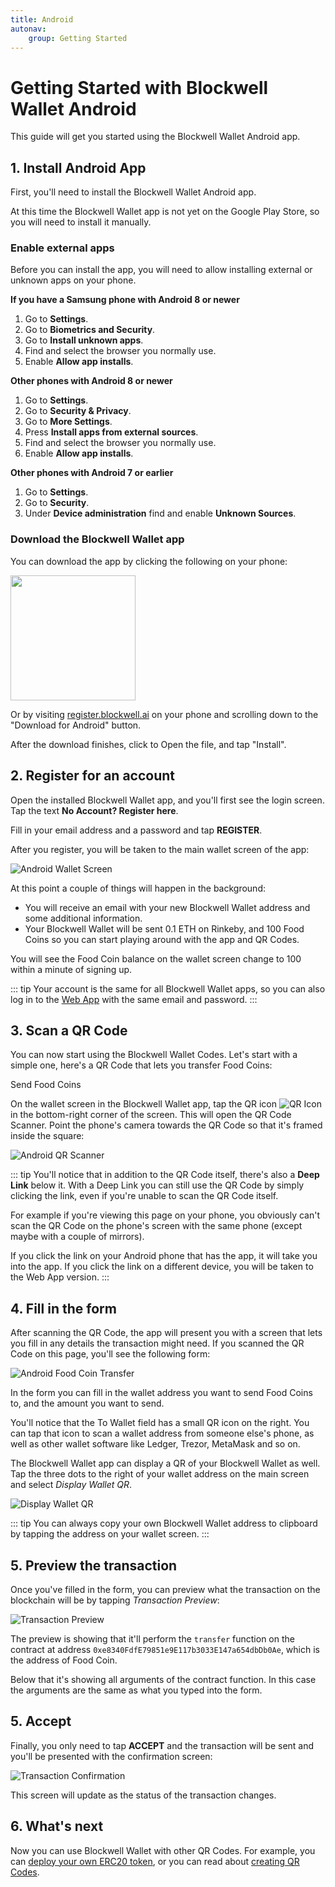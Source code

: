 ```yaml
---
title: Android
autonav:
    group: Getting Started
---
```


# Getting Started with Blockwell Wallet Android

This guide will get you started using the Blockwell Wallet Android app.

## 1. Install Android App

First, you'll need to install the Blockwell Wallet Android app.

At this time the Blockwell Wallet app is not yet on the Google Play Store, so
you will need to install it manually.

### Enable external apps

Before you can install the app, you will need to allow installing external
or unknown apps on your phone.

**If you have a Samsung phone with Android 8 or newer**

1. Go to **Settings**.
2. Go to **Biometrics and Security**.
3. Go to **Install unknown apps**.
4. Find and select the browser you normally use.
5. Enable **Allow app installs**.

**Other phones with Android 8 or newer**

1. Go to **Settings**.
2. Go to **Security & Privacy**.
3. Go to **More Settings**.
4. Press **Install apps from external sources**.
5. Find and select the browser you normally use.
6. Enable **Allow app installs**.

**Other phones with Android 7 or earlier**

1. Go to **Settings**.
2. Go to **Security**.
3. Under **Device administration** find and enable **Unknown Sources**.

### Download the Blockwell Wallet app

You can download the app by clicking the following on your phone:

[<img src="./img/download-android.png" width="200">](https://app.blockwell.ai/public/dist/blockwell-qr.apk)

Or by visiting [register.blockwell.ai](https://register.blockwell.ai) on your
phone and scrolling down to the "Download for Android" button.

After the download finishes, click to Open the file, and tap "Install".

## 2. Register for an account

Open the installed Blockwell Wallet app, and you'll first see the login screen.
Tap the text **No Account? Register here**.

Fill in your email address and a password and tap **REGISTER**.

After you register, you will be taken to the main wallet screen of the app:

![Android Wallet Screen](./img/android-wallet-screenshot.png)

At this point a couple of things will happen in the background:

- You will receive an email with your new Blockwell Wallet address and
  some additional information.
- Your Blockwell Wallet will be sent 0.1 ETH on Rinkeby, and 100 Food Coins
  so you can start playing around with the app and QR Codes.

You will see the Food Coin balance on the wallet screen change to 100 within
a minute of signing up.

::: tip
Your account is the same for all Blockwell Wallet apps, so you can also log in
to the [Web App](https://app.blockwell.ai/app) with the same email and password.
:::

## 3. Scan a QR Code

You can now start using the Blockwell Wallet Codes. Let's start with a simple one,
here's a QR Code that lets you transfer Food Coins:

<Qr code="o53qvm">Send Food Coins</Qr>

On the wallet screen in the Blockwell Wallet app, tap the QR icon 
![QR Icon](./img/android-qr-button.png) in the bottom-right corner of the
screen. This will open the QR Code Scanner. Point the phone's camera towards
the QR Code so that it's framed inside the square:

![Android QR Scanner](./img/android-scanner.png)

::: tip
You'll notice that in addition to the QR Code itself, there's also a **Deep
Link** below it. With a Deep Link you can still use the QR Code by simply
clicking the link, even if you're unable to scan the QR Code itself.

For example if you're viewing this page on your phone, you obviously can't
scan the QR Code on the phone's screen with the same phone (except maybe
with a couple of mirrors). 

If you click the link on your Android phone that has the app, it will take
you into the app. If you click the link on a different device, you will
be taken to the Web App version.
:::

## 4. Fill in the form

After scanning the QR Code, the app will present you with a screen that
lets you fill in any details the transaction might need. If you scanned
the QR Code on this page, you'll see the following form:

![Android Food Coin Transfer](./img/android-fc-form.png)

In the form you can fill in the wallet address you want to send Food Coins
to, and the amount you want to send.

You'll notice that the To Wallet field has a small QR icon on the right.
You can tap that icon to scan a wallet address from someone else's phone,
as well as other wallet software like Ledger, Trezor, MetaMask and so on.

The Blockwell Wallet app can display a QR of your Blockwell Wallet as well.
Tap the three dots to the right of your wallet address on the main screen
and select *Display Wallet QR*.

![Display Wallet QR](./img/android-display-qr.png)

::: tip
You can always copy your own Blockwell Wallet address to clipboard by
tapping the address on your wallet screen.
:::

## 5. Preview the transaction

Once you've filled in the form, you can preview what the transaction
on the blockchain will be by tapping *Transaction Preview*:

![Transaction Preview](./img/android-transaction-preview.png)

The preview is showing that it'll perform the `transfer` function on
the contract at address `0xe8340FdfE79851e9E117b3033E147a654dbDb0Ae`,
which is the address of Food Coin.

Below that it's showing all arguments of the contract function. In
this case the arguments are the same as what you typed into the form.

## 5. Accept

Finally, you only need to tap **ACCEPT** and the transaction will be
sent and you'll be presented with the confirmation screen:

![Transaction Confirmation](./img/android-transaction-confirmation.png)

This screen will update as the status of the transaction changes.

## 6. What's next

Now you can use Blockwell Wallet with other QR Codes. For example, you
can [deploy your own ERC20 token](../contracts/prime.md), or you can
read about [creating QR Codes](./creating-qr.md).
